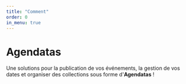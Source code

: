 ```yaml
---
title: "Comment"
order: 0
in_menu: true
---
```

# Agendatas 

Une solutions pour la publication de vos événements, la gestion de vos dates et organiser des collections sous forme d'**Agendatas**   ! 